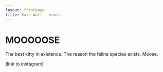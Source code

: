 ```yaml
---
layout: frontpage
title: Kate Wall — moose
---
```


# MOOOOOSE

The best kitty in existence. The reason the feline species exists. Moose. 

(link to instagram)